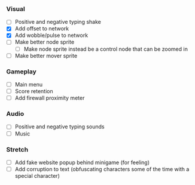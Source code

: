 ### Visual
- [ ] Positive and negative typing shake
- [x] Add offset to network
- [x] Add wobble/pulse to network
- [ ] Make better node sprite
	- [ ] Make node sprite instead be a control node that can be zoomed in
- [ ] Make better mover sprite

### Gameplay
- [ ] Main menu
- [ ] Score retention
- [ ] Add firewall proximity meter

### Audio
- [ ] Positive and negative typing sounds
- [ ] Music

### Stretch
- [ ] Add fake website popup behind minigame (for feeling)
- [ ] Add corruption to text (obfuscating characters some of the time with a special character)